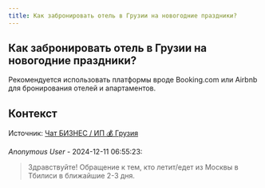 ```yaml
---
title: Как забронировать отель в Грузии на новогодние праздники?
---
```


## Как забронировать отель в Грузии на новогодние праздники?

Рекомендуется использовать платформы вроде Booking.com или Airbnb для бронирования отелей и апартаментов.

## Контекст

Источник: [Чат БИЗНЕС / ИП 💰 Грузия](https://t.me/ip_ge)

_Anonymous User_ - 2024-12-11 06:55:23:

> Здравствуйте! Обращение к тем, кто летит/едет из Москвы в Тбилиси в ближайшие 2-3 дня.

